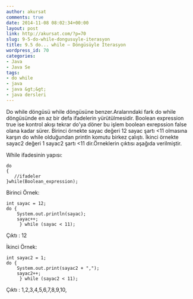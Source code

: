 ```yaml
---
author: akursat
comments: true
date: 2014-11-08 08:02:34+00:00
layout: post
link: http://akursat.com/?p=70
slug: 9-5-do-while-dongusuyle-iterasyon
title: 9.5 do... while – Döngüsüyle İterasyon
wordpress_id: 70
categories:
- Java
- Java Se
tags:
- do while
- java
- java &gt;&gt;
- java dersleri
---
```


Do while döngüsü while döngüsüne benzer.Aralarındaki fark do while döngüsünde en az bir defa ifadelerin yürütülmesidir.
Boolean expression true ise kontrol akışı tekrar do'ya döner bu işlem boolean exrepssion false olana kadar sürer.
Birinci örnekte sayac değeri 12 sayac şartı <11 olmasına karşın do while olduğundan println komutu birkez çalıştı.
İkinci örnekte sayac2 değeri 1 sayac2 şartı <11 dir.Örneklerin çıktısı aşağıda verilmiştir.

While ifadesinin yapısı:

    
    do
    {
       //ifadeler
    }while(Boolean_expression);


Birinci Örnek:

    
    int sayac = 12;
    do {
    	System.out.println(sayac);
    	sayac++;
         } while (sayac < 11);



Çıktı :
12

İkinci Örnek:


    
    int sayac2 = 1;
    do {
    	System.out.print(sayac2 + ",");
    	sayac2++;
         } while (sayac2 < 11);


Çıktı :
1,2,3,4,5,6,7,8,9,10,
